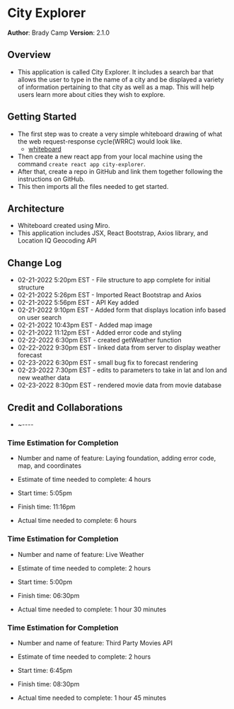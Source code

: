 # City Explorer

**Author**: Brady Camp
**Version**: 2.1.0

## Overview

- This application is called City Explorer. It includes a search bar that allows the user to type in the name of a city and be displayed a variety of information pertaining to that city as well as a map. This will help users learn more about cities they wish to explore.

## Getting Started

- The first step was to create a very simple whiteboard drawing of what the web request-response cycle(WRRC) would look like.
  - [whiteboard](https://miro.com/app/board/uXjVOK2U1ho=/)
- Then create a new react app from your local machine using the command `create react app city-explorer`.
- After that, create a repo in GitHub and link them together following the instructions on GitHub.
- This then imports all the files needed to get started.

## Architecture

- Whiteboard created using Miro.
- This application includes JSX, React Bootstrap, Axios library, and Location IQ Geocoding API

## Change Log

- 02-21-2022 5:20pm EST - File structure to app complete for initial structure
- 02-21-2022 5:26pm EST - Imported React Bootstrap and Axios
- 02-21-2022 5:56pm EST - API Key added
- 02-21-2022 9:10pm EST - Added form that displays location info based on user search
- 02-21-2022 10:43pm EST - Added map image
- 02-21-2022 11:12pm EST - Added error code and styling
- 02-22-2022 6:30pm EST - created getWeather function
- 02-22-2022 9:30pm EST - linked data from server to display weather forecast
- 02-23-2022 6:30pm EST - small bug fix to forecast rendering
- 02-23-2022 7:30pm EST - edits to parameters to take in lat and lon and new weather data
- 02-23-2022 8:30pm EST - rendered movie data from movie database

## Credit and Collaborations

- ~----

### Time Estimation for Completion

- Number and name of feature: Laying foundation, adding error code, map, and coordinates

- Estimate of time needed to complete: 4 hours

- Start time: 5:05pm

- Finish time: 11:16pm

- Actual time needed to complete: 6 hours

### Time Estimation for Completion

- Number and name of feature: Live Weather 

- Estimate of time needed to complete: 2 hours

- Start time: 5:00pm

- Finish time: 06:30pm

- Actual time needed to complete: 1 hour 30 minutes

### Time Estimation for Completion

- Number and name of feature: Third Party Movies API 

- Estimate of time needed to complete: 2 hours

- Start time: 6:45pm

- Finish time: 08:30pm

- Actual time needed to complete: 1 hour 45 minutes
